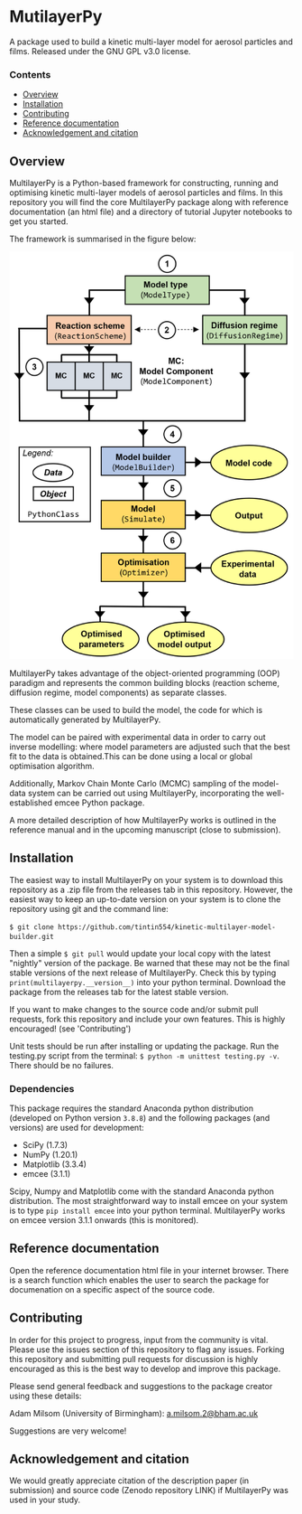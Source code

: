 # MutilayerPy
 A package used to build a kinetic multi-layer model for aerosol particles and films. Released under the GNU GPL v3.0 license.

### Contents
- [Overview](#overview)
- [Installation](#installation)
- [Contributing](#contributing)
- [Reference documentation](#reference-documentation)
- [Acknowledgement and citation](#acknowledgement-and-citation)

## Overview
MultilayerPy is a Python-based framework for constructing, running and optimising kinetic multi-layer models of aerosol particles and films.
In this repository you will find the core MultilayerPy package along with reference documentation (an html file) and a directory of tutorial Jupyter notebooks to get you started. 

The framework is summarised in the figure below:

![alt text](summary_fig.png "Title")

MultilayerPy takes advantage of the object-oriented programming (OOP) paradigm and represents the common building blocks (reaction scheme, diffusion regime, model components) as separate classes.

These classes can be used to build the model, the code for which is automatically generated by MultilayerPy. 

The model can be paired with experimental data in order to carry out inverse modelling: where model parameters are adjusted such that the best fit to the data is obtained.This can be done using a local or global optimisation algorithm.

Additionally, Markov Chain Monte Carlo (MCMC) sampling of the model-data system can be carried out using MultilayerPy, incorporating the well-established emcee Python package. 

A more detailed description of how MultilayerPy works is outlined in the reference manual and in the upcoming manuscript (close to submission). 

## Installation
The easiest way to install MultilayerPy on your system is to download this repository as a .zip file from the releases tab in this repository. 
However, the easiest way to keep an up-to-date version on your system is to clone the repository using git and the command line:

`$ git clone https://github.com/tintin554/kinetic-multilayer-model-builder.git`

Then a simple `$ git pull` would update your local copy with the latest "nightly" version of the package. 
Be warned that these may not be the final stable versions of the next release of MultilayerPy. Check this by typing `print(multilayerpy.__version__)` into your python terminal.
Download the package from the releases tab for the latest stable version. 

If you want to make changes to the source code and/or submit pull requests, fork this repository and include your own features. This is highly encouraged! (see 'Contributing')

Unit tests should be run after installing or updating the package. Run the testing.py script from the terminal: `$ python -m unittest testing.py -v`. There should be no failures. 

### Dependencies
This package requires the standard Anaconda python distribution (developed on Python version `3.8.8`) and the following packages (and versions) are used for development:
- SciPy (1.7.3)
- NumPy (1.20.1)
- Matplotlib (3.3.4)
- emcee (3.1.1)

Scipy, Numpy and Matplotlib come with the standard Anaconda python distribution. The most straightforward way to install emcee on your system is to type `pip install emcee` into your python terminal.
MultilayerPy works on emcee version 3.1.1 onwards (this is monitored). 

## Reference documentation
Open the reference documentation html file in your internet browser. There is a search function which enables the user to search the package for documenation on a specific aspect of the source code. 

## Contributing
In order for this project to progress, input from the community is vital. Please use the issues section of this repository to flag any issues. Forking this repository and submitting pull requests for discussion is highly encouraged as this is the best way to develop and improve this package. 

Please send general feedback and suggestions to the package creator using these details:

Adam Milsom (University of Birmingham): a.milsom.2@bham.ac.uk

Suggestions are very welcome!

## Acknowledgement and citation
We would greatly appreciate citation of the description paper (in submission) and source code (Zenodo repository LINK) if MultilayerPy was used in your study. 